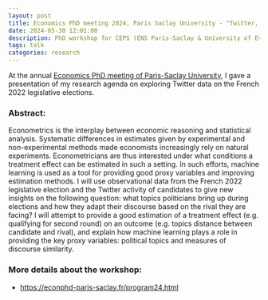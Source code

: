 ```yaml
---
layout: post
title: Economics PhD meeting 2024, Paris Saclay University - "Twitter, Topics and the French 2022 legislative election"
date: 2024-05-30 12:01:00
description: PhD workshop for CEPS (ENS Paris-Saclay & University of Evry-Val d'Essonne, EPEE), PSAE (INRAE & AgroParisTech) and RITM (Faculté Jean Monnet).
tags: talk
categories: research
---
```


At the annual [Economics PhD meeting of Paris-Saclay University](https://econphd-paris-saclay.fr/program24.html), I gave a presentation of my research agenda on exploring Twitter data on the French 2022 legislative elections.

### Abstract:
Econometrics is the interplay between economic reasoning and statistical analysis. Systematic differences in estimates given by experimental and non-experimental methods made economists increasingly rely on natural experiments. Econometricians are thus interested under what conditions a treatment effect can be estimated in such a setting. In such efforts, machine learning is used as a tool for providing good proxy variables and improving estimation methods.
I will use observational data from the French 2022 legislative election and the Twitter activity of candidates to give new insights on the following question: what topics politicians bring up during elections and how they adapt their discourse based on the rival they are facing? I will attempt to provide a good estimation of a treatment effect (e.g. qualifying for second round) on an outcome (e.g. topics distance between candidate and rival), and explain how machine learning plays a role in providing the key proxy variables: political topics and measures of discourse similarity.

### More details about the workshop:
<ul>
    <li> <a href="https://econphd-paris-saclay.fr/program24.html">https://econphd-paris-saclay.fr/program24.html</a> </li>
</ul>